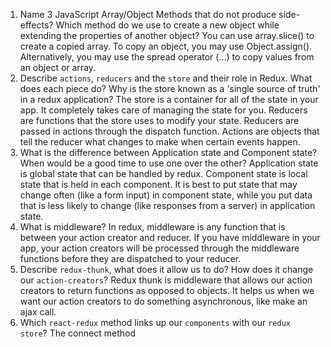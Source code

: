 1.  Name 3 JavaScript Array/Object Methods that do not produce side-effects? Which method do we use to create a new object while extending the properties of another object?
You can use array.slice() to create a copied array. To copy an object, you may use Object.assign(). Alternatively, you may use the spread operator (...) to copy values from an object or array.
2.  Describe `actions`, `reducers` and the `store` and their role in Redux. What does each piece do? Why is the store known as a 'single source of truth' in a redux application?
The store is a container for all of the state in your app. It completely takes care of managing the state for you. Reducers are functions that the store uses to modify your state. Reducers are passed in actions through the dispatch function. Actions are objects that tell the reducer what changes to make when certain events happen.
3.  What is the difference between Application state and Component state? When would be a good time to use one over the other?
Application state is global state that can be handled by redux. Component state is local state that is held in each component. It is best to put state that may change often (like a form input) in component state, while you put data that is less likely to change (like responses from a server) in application state.
4.  What is middleware?
In redux, middleware is any function that is between your action creator and reducer. If you have middleware in your app, your action creators will be processed through the middleware functions before they are dispatched to your reducer.
5.  Describe `redux-thunk`, what does it allow us to do? How does it change our `action-creators`?
Redux thunk is middleware that allows our action creators to return functions as opposed to objects. It helps us when we want our action creators to do something asynchronous, like make an ajax call.
1.  Which `react-redux` method links up our `components` with our `redux store`?
The connect method
